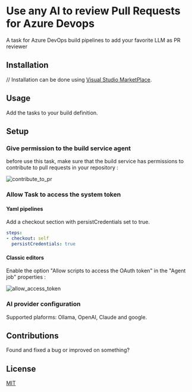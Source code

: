 # Use any AI to review Pull Requests for Azure Devops
A task for Azure DevOps build pipelines to add your favorite LLM as PR reviewer

## Installation

// Installation can be done using [Visual Studio MarketPlace](https://marketplace.visualstudio.com/items?itemName=mustaphalarhrouch.GPTPullRequestReview).

## Usage

Add the tasks to your build definition.

## Setup

### Give permission to the build service agent

before use this task, make sure that the build service has permissions to contribute to pull requests in your repository :

![contribute_to_pr](https://github.com/mlarhrouch/azure-pipeline-gpt-pr-review/blob/main/images/contribute_to_pr.png?raw=true)

### Allow Task to access the system token

#### Yaml pipelines 

Add a checkout section with persistCredentials set to true.

```yaml
steps:
- checkout: self
  persistCredentials: true
```

#### Classic editors 

Enable the option "Allow scripts to access the OAuth token" in the "Agent job" properties :

![allow_access_token](https://github.com/mlarhrouch/azure-pipeline-gpt-pr-review/blob/main/images/allow_access_token.png?raw=true)

### AI provider configuration

Supported plaforms: Ollama, OpenAI, Claude and google. 

## Contributions

Found and fixed a bug or improved on something?

## License

[MIT](https://raw.githubusercontent.com/mlarhrouch/azure-pipeline-gpt-pr-review/main/LICENSE)
